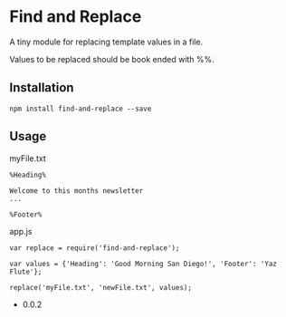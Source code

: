 Find and Replace
=========

A tiny module for replacing template values in a file.

Values to be replaced should be book ended with %%.

## Installation
  ```TXT
  npm install find-and-replace --save
  ```

## Usage
  myFile.txt
  ```TXT
  %Heading%
  
  Welcome to this months newsletter
  ...
  
  %Footer%
  ```
    
  app.js
  ```JS
  var replace = require('find-and-replace');
  
  var values = {'Heading': 'Good Morning San Diego!', 'Footer': 'Yaz Flute'};
  
  replace('myFile.txt', 'newFile.txt', values);
  ```
  

* 0.0.2